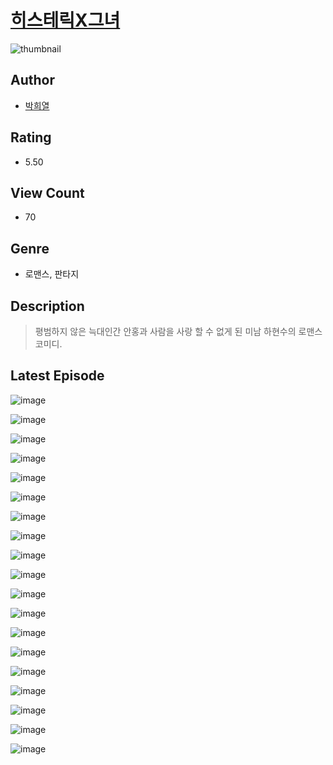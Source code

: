 # [히스테릭X그녀](https://comic.naver.com/bestChallenge/list?titleId=810533)
![thumbnail](https://image-comic.pstatic.net/user_contents_data/challenge_comic/2023/05/23/366873/upload_3775534059558940978_480x623.jpeg)

## Author
- [박희열](https://comic.naver.com/artistTitle?id=366873)

## Rating
- 5.50

## View Count
- 70

## Genre
- 로맨스, 판타지

## Description
> 평범하지 않은 늑대인간 안홍과 사람을 사랑 할 수 없게 된 미남 하현수의 로맨스코미디.


## Latest Episode
![image](https://image-comic.pstatic.net/user_contents_data/challenge_comic/2023/05/23/366873/upload_3762247543832327479.jpeg)

![image](https://image-comic.pstatic.net/user_contents_data/challenge_comic/2023/05/23/366873/upload_7234018370381165110.jpeg)

![image](https://image-comic.pstatic.net/user_contents_data/challenge_comic/2023/05/23/366873/upload_3904960837335999797.jpeg)

![image](https://image-comic.pstatic.net/user_contents_data/challenge_comic/2023/05/23/366873/upload_3689348814812033331.jpeg)

![image](https://image-comic.pstatic.net/user_contents_data/challenge_comic/2023/05/23/366873/upload_3760846774560974135.jpeg)

![image](https://image-comic.pstatic.net/user_contents_data/challenge_comic/2023/05/23/366873/upload_7364283938281436215.jpeg)

![image](https://image-comic.pstatic.net/user_contents_data/challenge_comic/2023/05/23/366873/upload_3762253033508069938.jpeg)

![image](https://image-comic.pstatic.net/user_contents_data/challenge_comic/2023/05/23/366873/upload_3702582751542851633.jpeg)

![image](https://image-comic.pstatic.net/user_contents_data/challenge_comic/2023/05/23/366873/upload_7018122673820807267.jpeg)

![image](https://image-comic.pstatic.net/user_contents_data/challenge_comic/2023/05/23/366873/upload_4121746257863063352.jpeg)

![image](https://image-comic.pstatic.net/user_contents_data/challenge_comic/2023/05/23/366873/upload_3919033486628970803.jpeg)

![image](https://image-comic.pstatic.net/user_contents_data/challenge_comic/2023/05/23/366873/upload_4122261739854443320.jpeg)

![image](https://image-comic.pstatic.net/user_contents_data/challenge_comic/2023/05/23/366873/upload_3847537777456986166.jpeg)

![image](https://image-comic.pstatic.net/user_contents_data/challenge_comic/2023/05/23/366873/upload_4123103949439985254.jpeg)

![image](https://image-comic.pstatic.net/user_contents_data/challenge_comic/2023/05/23/366873/upload_3834869376313877817.jpeg)

![image](https://image-comic.pstatic.net/user_contents_data/challenge_comic/2023/05/23/366873/upload_4123388937680151097.jpeg)

![image](https://image-comic.pstatic.net/user_contents_data/challenge_comic/2023/05/23/366873/upload_3618985580960297520.jpeg)

![image](https://image-comic.pstatic.net/user_contents_data/challenge_comic/2023/05/23/366873/upload_3905809664643903794.jpeg)

![image](https://image-comic.pstatic.net/user_contents_data/challenge_comic/2023/05/23/366873/upload_7005683709059217458.jpeg)
